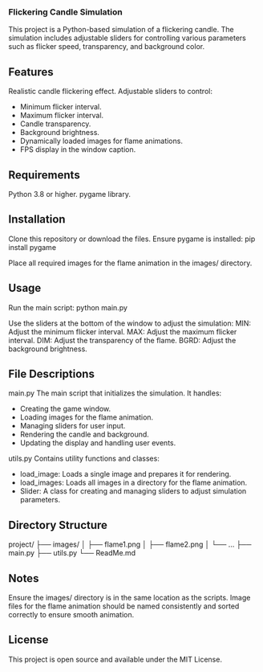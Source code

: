 ### Flickering Candle Simulation

This project is a Python-based simulation of a flickering candle. The simulation includes adjustable sliders for controlling various parameters such as flicker speed, transparency, and background color.

## Features

Realistic candle flickering effect.
Adjustable sliders to control:

- Minimum flicker interval.
- Maximum flicker interval.
- Candle transparency.
- Background brightness.
- Dynamically loaded images for flame animations.
- FPS display in the window caption.

## Requirements

Python 3.8 or higher.
pygame library.

## Installation

Clone this repository or download the files.
Ensure pygame is installed:
pip install pygame

Place all required images for the flame animation in the images/ directory.

## Usage

Run the main script:
python main.py

Use the sliders at the bottom of the window to adjust the simulation:
MIN: Adjust the minimum flicker interval.
MAX: Adjust the maximum flicker interval.
DIM: Adjust the transparency of the flame.
BGRD: Adjust the background brightness.

## File Descriptions

main.py
The main script that initializes the simulation. It handles:

- Creating the game window.
- Loading images for the flame animation.
- Managing sliders for user input.
- Rendering the candle and background.
- Updating the display and handling user events.

utils.py
Contains utility functions and classes:

- load_image: Loads a single image and prepares it for rendering.
- load_images: Loads all images in a directory for the flame animation.
- Slider: A class for creating and managing sliders to adjust simulation parameters.

## Directory Structure

project/
├── images/
│ ├── flame1.png
│ ├── flame2.png
│ └── ...
├── main.py
├── utils.py
└── ReadMe.md

## Notes

Ensure the images/ directory is in the same location as the scripts.
Image files for the flame animation should be named consistently and sorted correctly to ensure smooth animation.

## License

This project is open source and available under the MIT License.
